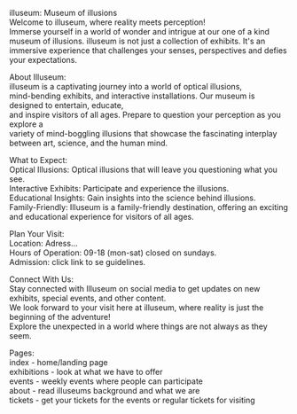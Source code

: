 illuseum: Museum of illusions  
Welcome to illuseum, where reality meets perception!  
Immerse yourself in a world of wonder and intrigue at our one of a kind museum of illusions. 
illuseum is not just a collection of exhibits. It's an immersive experience that 
challenges your senses, perspectives and defies your expectations.  

About Illuseum:    
illuseum is a captivating journey into a world of optical illusions,  
mind-bending exhibits, and interactive installations. Our museum is designed to entertain, educate,  
and inspire visitors of all ages. Prepare to question your perception as you explore a   
variety of mind-boggling illusions that showcase the fascinating interplay between art, science, and the human mind.  

What to Expect:  
Optical Illusions: Optical illusions that will leave you questioning what you see.  
Interactive Exhibits: Participate and experience the illusions.  
Educational Insights: Gain insights into the science behind illusions.  
Family-Friendly: Illuseum is a family-friendly destination, offering an exciting and educational experience for visitors of all ages.  

Plan Your Visit:  
Location: Adress...  
Hours of Operation: 09-18 (mon-sat) closed on sundays.  
Admission: click link to se guidelines.  

Connect With Us:    
Stay connected with Illuseum on social media to get updates on new exhibits, special events, and other content.  
We look forward to your visit here at illuseum, where reality is just the beginning of the adventure!  
Explore the unexpected in a world where things are not always as they seem.  

Pages:  
index - home/landing page  
exhibitions - look at what we have to offer  
events - weekly events where people can participate  
about - read illuseums background and what we are  
tickets - get your tickets for the events or regular tickets for visiting  
